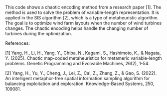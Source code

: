 This code shows a chaotic encoding method from a research paper [1]. The method is used to solve the problem of variable-length representation. It is applied in the SIS algorithm [2], which is a type of metaheuristic algorithm. The goal is to optimize wind farm layouts when the number of wind turbines changes. The chaotic encoding helps handle the changing number of turbines during the optimization.

References:

[1] Yang, H., Li, H., Yang, Y., Chiba, N., Kagami, S., Hashimoto, K., & Nagata, Y. (2025). Chaotic map-coded metaheuristics for metameric variable-length problems. Genetic Programming and Evolvable Machines, 26(2), 1-54.

[2] Yang, H., Yu, Y., Cheng, J., Lei, Z., Cai, Z., Zhang, Z., & Gao, S. (2022). An intelligent metaphor-free spatial information sampling algorithm for balancing exploitation and exploration. Knowledge-Based Systems, 250, 109081.
